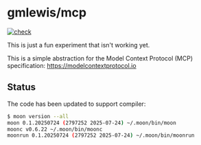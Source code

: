 # gmlewis/mcp
[![check](https://github.com/gmlewis/moonbit-mcp/actions/workflows/check.yml/badge.svg)](https://github.com/gmlewis/moonbit-mcp/actions/workflows/check.yml)

This is just a fun experiment that isn't working yet.

This is a simple abstraction for the Model Context Protocol (MCP) specification:
https://modelcontextprotocol.io

## Status

The code has been updated to support compiler:

```bash
$ moon version --all
moon 0.1.20250724 (2797252 2025-07-24) ~/.moon/bin/moon
moonc v0.6.22 ~/.moon/bin/moonc
moonrun 0.1.20250724 (2797252 2025-07-24) ~/.moon/bin/moonrun
```
